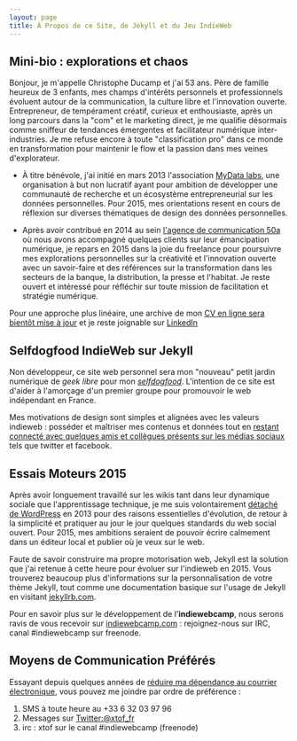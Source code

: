 ```yaml
---
layout: page
title: À Propos de ce Site, de Jekyll et du Jeu IndieWeb
---
```


## Mini-bio : explorations et chaos  

Bonjour, je m'appelle Christophe Ducamp et j'ai 53 ans. Père de famille heureux de 3 enfants, mes champs d'intérêts personnels et professionnels évoluent autour de la communication, la culture libre et l'innovation ouverte.  
Entrepreneur, de tempérament créatif, curieux et enthousiaste, après un long parcours dans la "com" et le marketing direct, je me qualifie désormais comme sniffeur de tendances émergentes et facilitateur numérique inter-industries. Je me refuse encore à toute "classification pro" dans ce monde en transformation pour maintenir le flow et la passion dans mes veines d'explorateur. 

* À titre bénévole, j'ai initié en mars 2013 l'association [MyData labs](http://mydatalabs.com), une organisation à but non lucratif ayant pour ambition de développer une communauté de recherche et un écosystème entrepreneurial sur les données personnelles. Pour 2015, mes orientations resent en cours de réflexion sur diverses thématiques de design des données personnelles.

* Après avoir contribué en 2014 au sein [l'agence de communication 50a](http://www.50a.fr/equipe.php) où nous avons accompagné quelques clients sur leur émancipation numérique, je repars en 2015 dans la joie du freelance pour poursuivre mes explorations personnelles sur la créativité et l'innovation ouverte avec un savoir-faire et des références sur la transformation dans les  secteurs de la banque, la distribution, la presse et l'habitat. Je reste ouvert et intéressé pour réfléchir sur toute mission de facilitation et stratégie numérique.

Pour une approche plus linéaire, une archive de mon [CV en ligne sera bientôt mise à jour](http://christopheducamp.com/curriculumvitae.html) et je reste joignable sur <span class="h-card" rel="me">[LinkedIn](https://www.linkedin.com/in/christopheducamp)</span>

## Selfdogfood IndieWeb sur Jekyll 

Non développeur, ce site web personnel sera mon "nouveau" petit jardin numérique de *geek libre* pour mon *[selfdogfood](http://indiewebcamp.com/selfdogfood-fr)*. L'intention de ce site est d'aider à l'amorçage d'un premier groupe pour promouvoir le web indépendant en France.

Mes motivations de design sont simples et alignées avec les valeurs indieweb : posséder et maîtriser mes contenus et données tout en [restant connecté avec quelques amis et collègues présents sur les médias sociaux](http://indiewebcamp.com/POSSE) tels que twitter et facebook.

## Essais Moteurs 2015

Après avoir longuement travaillé sur les wikis tant dans leur dynamique sociale que l'apprentissage technique, je me suis volontairement [détaché de WordPress](http://christopheducamp.com/b/2013-05-15/chronoreve-indieweb-je-veux-bosser-dans-scrivener-et-publier-ou-je-veux-sur-le-web/) en 2013 pour des raisons essentielles d'évolution, de retour à la simplicité et pratiquer au jour le jour quelques standards du web social ouvert. Pour 2015, mes ambitions seraient de pouvoir écrire calmement dans un éditeur local et publier où je veux sur le web.

Faute de savoir construire ma propre motorisation web, Jekyll est la solution que j'ai retenue à cette heure pour évoluer sur l'indieweb en 2015. Vous trouverez beaucoup plus d'informations sur la personnalisation de votre thème Jekyll, tout comme une documentation basique sur l'usage de Jekyll en visitant [jekyllrb.com](http://jekyllrb.com/).

Pour en savoir plus sur le développement de l'**indiewebcamp**, nous serons ravis de vous recevoir sur [indiewebcamp.com](http://indiewebcamp.com) : rejoignez-nous sur IRC, canal #indiewebcamp sur freenode.

## Moyens de Communication Préférés

Essayant depuis quelques années de [réduire ma dépendance au courrier électronique](http://christopheducamp.com/w/Protocoles_de_communication#Courriel), vous pouvez me joindre par ordre de préférence : 

1. SMS à toute heure au +33 6 32 03 97 96
2. Messages sur [Twitter:@xtof_fr](http://twitter.com/xtof_fr)
3. irc : xtof sur le canal #indiewebcamp (freenode)